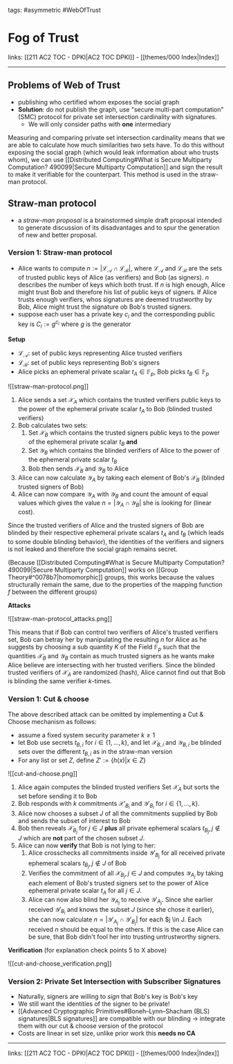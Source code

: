 tags: #asymmetric #WebOfTrust

# Fog of Trust

links: [[211 AC2 TOC - DPKI|AC2 TOC DPKI]] - [[themes/000 Index|Index]]

---

## Problems of Web of Trust

- publishing who certified whom exposes the social graph
- **Solution**: do not publish the graph, use "secure multi-part computation" (SMC) protocol for private set intersection cardinality with signatures.
	- We will only consider paths with **one** intermediary

Measuring and comparing private set intersection cardinality means that we are able to calculate how much similarities two sets have. To do this without exposing the social graph (which would leak information about who trusts whom), we can use [[Distributed Computing#What is Secure Multiparty Computation? 490099|Secure Multiparty Computation]] and sign the result to make it verifiable for the counterpart. This method is used in the straw-man protocol.

## Straw-man protocol

- a *straw-man proposal* is a brainstormed simple draft proposal intended to generate discussion of its disadvantages and to spur the generation of new and better proposal.

### Version 1: Straw-man protocol

- Alice wants to compute $n := |\mathcal{L_A} \cap \mathcal{L_B}|$, where $\mathcal{L_A}$ and $\mathcal{L_B}$ are the sets of trusted public keys of Alice (as verifiers) and Bob (as signers). $n$ describes the number of keys which both trust. If $n$ is high enough, Alice might trust Bob and therefore his list of public keys of signers. If Alice trusts enough verifiers, whos signatures are deemed trustworthy by Bob, Alice might trust the signature ob Bob's trusted signers.
- suppose each user has a private key $c_i$ and the corresponding public key is $C_i := g^{c_i}$ where $g$ is the generator

**Setup**

- $\mathcal{L_A}$: set of public keys representing Alice trusted verifiers
- $\mathcal{L_B}$: set of public keys representing Bob's signers
- Alice picks an ephemeral private scalar $t_A \in \mathbb{F}_p$, Bob picks $t_B \in \mathbb{F}_p$

![[straw-man-protocol.png]]

1. Alice sends a set $\mathcal{X}_A$ which contains the trusted verifiers public keys to the power of the ephemeral private scalar $t_A$ to Bob (blinded trusted verifiers)
2. Bob calculates two sets: 
	1. Set $\mathcal{X}_B$ which contains the trusted signers public keys to the power of the ephemeral private scalar $t_B$ **and** 
	2. Set $\mathcal{Y}_B$ which contains the blinded verifiers of Alice to the power of the ephemeral private scalar $t_B$
	3. Bob then sends $\mathcal{X}_B$ and $\mathcal{Y}_B$ to Alice
3. Alice can now calculate $\mathcal{Y}_A$ by taking each element of Bob's $\mathcal{X}_B$ (blinded trusted signers of Bob)
4. Alice can now compare $\mathcal{Y}_A$ with $\mathcal{Y}_B$ and count the amount of equal values which gives the value $n = |\mathcal{Y}_A \cap \mathcal{Y}_B|$ she is looking for (linear cost).

Since the trusted verifiers of Alice and the trusted signers of Bob are blinded by their respective ephemeral private scalars $t_A$ and $t_B$ (which leads to some double blinding behavior), the identities of the verifiers and signers is not leaked and therefore the social graph remains secret.

(Because [[Distributed Computing#What is Secure Multiparty Computation? 490099|Secure Multiparty Computation]] works on [[Group Theory#^0078b7|homomorphic]] groups, this works because the values structurally remain the same, due to the properties of the mapping function $f$ between the different groups)

**Attacks**

![[straw-man-protocol_attacks.png]]

This means that if Bob can control two verifiers of Alice's trusted verifiers set, Bob can betray her by manipulating the resulting $n$ for Alice as he suggests by choosing a sub quantity $K$ of the Field $\mathbb{F}_p$ such that the quantities $\mathcal{X}_B$ and $\mathcal{Y}_B$ contain as much trusted signers as he wants make Alice believe are intersecting with her trusted verifiers. Since the blinded trusted verifiers of $\mathcal{X}_A$ are randomized (hash), Alice cannot find out that Bob is blinding the same verifier $k$-times.

### Version 1: Cut & choose

The above described attack can be omitted by implementing a Cut & Choose mechanism as follows:

- assume a fixed system security parameter $k \geq 1$
- let Bob use secrets $t_{B,i}$ for $i \in \{1,...,k\}$, and let $\mathcal{X}_{B,i}$ and $\mathcal{Y}_{B,i}$ be blinded sets over the different $t_{B,i}$ as in the straw-man version
- For any list or set $Z$, define $Z' := \{h(x)|x \in Z\}$

![[cut-and-choose.png]]

1. Alice again computes the blinded trusted verifiers Set $\mathcal{X}_A$ but sorts the set before sending it to Bob
2. Bob responds with $k$ commitments $\mathcal{X'}_{B_i}$ and $\mathcal{Y'}_{B_i}$ for $i \in \{1,...,k\}$. 
3. Alice now chooses a subset $J$ of all the commitments supplied by Bob and sends the subset of interest to Bob
4. Bob then reveals $\mathcal{X}_{B_j}$ for $j \in J$ **plus** all private ephemeral scalars $t_{B_j}, j \notin J$ which are **not** part of the chosen subset $J$.
5. Alice can now **verify** that Bob is not lying to her: 
	1. Alice crosschecks all commitments inside $\mathcal{Y'}_{B_j}$ for all received private ephemeral scalars $t_{B_j}, j \notin J$ of Bob
	2. Verifies the commitment of all $\mathcal{X}_{B_j}, j \in J$ and computes $\mathcal{Y}_{A_j}$ by taking each element of Bob's trusted signers set to the power of Alice ephemeral private scalar $t_A$ for all $j \in J$.
	3. Alice can now also blind her $\mathcal{Y}_{A_j}$ to receive $\mathcal{Y'}_{A_j}$. Since she earlier received $\mathcal{Y'}_{B_i}$ and knows the subset $J$ (since she chose it earlier), she can now calculate $n = |\mathcal{Y'}_{A_j} \cap \mathcal{Y'}_{B_j}|$ for each $j \in J. Each received $n$ should be equal to the others. If this is the case Alice can be sure, that Bob didn't fool her into trusting untrustworthy signers.

**Verification**
(for explanation check points 5 to X above)

![[cut-and-choose_verification.png]]

### Version 2: Private Set Intersection with Subscriber Signatures

- Naturally, signers are willing to *sign* that Bob's key is Bob's key
- We still want the identities of the signer to be private!
- [[Advanced Cryptographic Primitives#Boneh–Lynn–Shacham (BLS) signatures|BLS signatures]] are compatible with our blinding $\rightarrow$ integrate them with our cut & choose version of the protocol
- Costs are linear in set size, unlike prior work this **needs no CA**

---
links: [[211 AC2 TOC - DPKI|AC2 TOC DPKI]] - [[themes/000 Index|Index]]